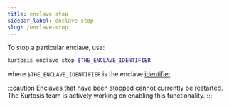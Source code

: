 ```yaml
---
title: enclave stop
sidebar_label: enclave stop
slug: /enclave-stop
---
```


To stop a particular enclave, use:

```bash
kurtosis enclave stop $THE_ENCLAVE_IDENTIFIER 
```
where `$THE_ENCLAVE_IDENTIFIER` is the enclave [identifier](../reference/resource-identifier.md).

:::caution
Enclaves that have been stopped cannot currently be restarted. The Kurtosis team is actively working on enabling this functionality.
:::
